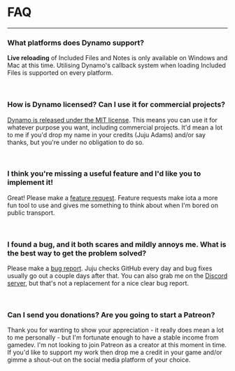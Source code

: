 # FAQ

---

### What platforms does Dynamo support?

**Live reloading** of Included Files and Notes is only available on Windows and Mac at this time. Utilising Dynamo's callback system when loading Included Files is supported on every platform.

&nbsp;

### How is Dynamo licensed? Can I use it for commercial projects?

[Dynamo is released under the MIT license](https://github.com/JujuAdams/dynamo/blob/master/LICENSE). This means you can use it for whatever purpose you want, including commercial projects. It'd mean a lot to me if you'd drop my name in your credits (Juju Adams) and/or say thanks, but you're under no obligation to do so.

&nbsp;

### I think you're missing a useful feature and I'd like you to implement it!

Great! Please make a [feature request](https://github.com/JujuAdams/dynamo/issues). Feature requests make iota a more fun tool to use and gives me something to think about when I'm bored on public transport.

&nbsp;

### I found a bug, and it both scares and mildly annoys me. What is the best way to get the problem solved?

Please make a [bug report](https://github.com/JujuAdams/dynamo/issues). Juju checks GitHub every day and bug fixes usually go out a couple days after that. You can also grab me on the [Discord server](https://discord.gg/8krYCqr), but that's not a replacement for a nice clear bug report.

&nbsp;

### Can I send you donations? Are you going to start a Patreon?

Thank you for wanting to show your appreciation - it really does mean a lot to me personally - but I'm fortunate enough to have a stable income from gamedev. I'm not looking to join Patreon as a creator at this moment in time. If you'd like to support my work then drop me a credit in your game and/or gimme a shout-out on the social media platform of your choice.